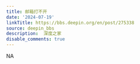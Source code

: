 ```yaml
---
title: 邮箱打不开
date: '2024-07-19'
linkTitle: https://bbs.deepin.org/en/post/275338
source: deepin_bbs
description:  深度之家 
disable_comments: true
---
```

NA
